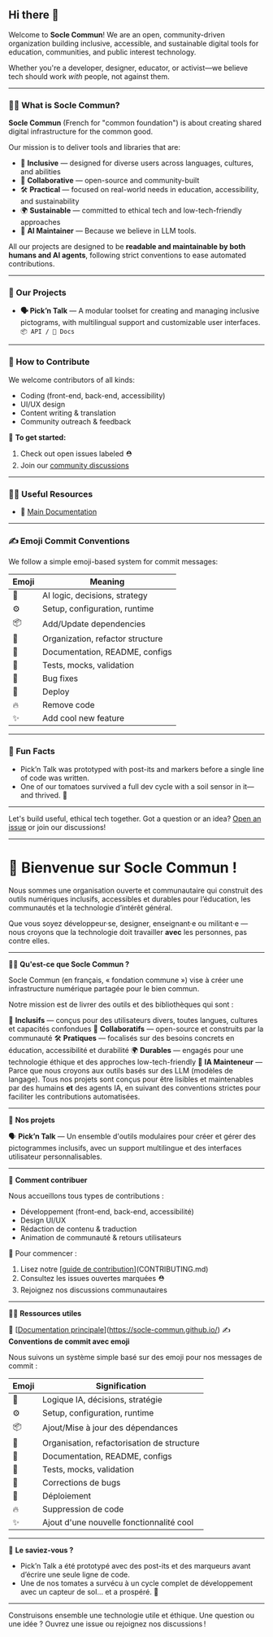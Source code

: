 ## Hi there 👋

Welcome to **Socle Commun**!
We are an open, community-driven organization building inclusive, accessible, and sustainable digital tools for education, communities, and public interest technology.

Whether you're a developer, designer, educator, or activist—we believe tech should work *with* people, not against them.

---

### 🙋‍♀️ What is Socle Commun?

**Socle Commun** (French for "common foundation") is about creating shared digital infrastructure for the common good.

Our mission is to deliver tools and libraries that are:

* 🌈 **Inclusive** — designed for diverse users across languages, cultures, and abilities
* 👥 **Collaborative** — open-source and community-built
* 🛠️ **Practical** — focused on real-world needs in education, accessibility, and sustainability
* 🌍 **Sustainable** — committed to ethical tech and low-tech-friendly approaches
* 🤖 **AI Maintainer** — Because we believe in LLM tools.

All our projects are designed to be **readable and maintainable by both humans and AI agents**, following strict conventions to ease automated contributions.

---

### 🔧 Our Projects

* **🗣️ Pick’n Talk** — A modular toolset for creating and managing inclusive pictograms, with multilingual support and customizable user interfaces. `📦 API / 📝 Docs`

---

### 🌈 How to Contribute

We welcome contributors of all kinds:

* Coding (front-end, back-end, accessibility)
* UI/UX design
* Content writing & translation
* Community outreach & feedback

👣 **To get started:**

1. Check out open issues labeled ⛑
2. Join our [community discussions](https://github.com/orgs/socle-commun/discussions)

---

### 👩‍💻 Useful Resources

* 📖 [Main Documentation](https://socle-commun.github.io/)

---

### ✍️ Emoji Commit Conventions

We follow a simple emoji-based system for commit messages:

| Emoji | Meaning                          |
| ----- | -------------------------------- |
| 🧠    | AI logic, decisions, strategy    |
| ⚙️    | Setup, configuration, runtime    |
| 📦    | Add/Update dependencies          |
| 📁    | Organization, refactor structure |
| 📝    | Documentation, README, configs   |
| 🧪    | Tests, mocks, validation         |
| 🐛    | Bug fixes                        |
| 🚀    | Deploy                           |
| 🔥    | Remove code                      |
| ✨     | Add cool new feature             |

---

### 🍿 Fun Facts

* Pick’n Talk was prototyped with post-its and markers before a single line of code was written.
* One of our tomatoes survived a full dev cycle with a soil sensor in it—and thrived. 🍅

---

Let's build useful, ethical tech together.
Got a question or an idea? [Open an issue](https://github.com/socle-commun/.github/issues/new) or join our discussions!

---

# 👋 Bienvenue sur Socle Commun !

Nous sommes une organisation ouverte et communautaire qui construit des outils numériques inclusifs, accessibles et durables pour l’éducation, les communautés et la technologie d’intérêt général.

Que vous soyez développeur·se, designer, enseignant·e ou militant·e — nous croyons que la technologie doit travailler **avec** les personnes, pas contre elles.

---

🙋‍♀️ **Qu'est-ce que Socle Commun ?**

Socle Commun (en français, « fondation commune ») vise à créer une infrastructure numérique partagée pour le bien commun.

Notre mission est de livrer des outils et des bibliothèques qui sont :

🌈 **Inclusifs** — conçus pour des utilisateurs divers, toutes langues, cultures et capacités confondues
👥 **Collaboratifs** — open-source et construits par la communauté
🛠️ **Pratiques** — focalisés sur des besoins concrets en éducation, accessibilité et durabilité
🌍 **Durables** — engagés pour une technologie éthique et des approches low-tech-friendly
🤖 **IA Mainteneur** — Parce que nous croyons aux outils basés sur des LLM (modèles de langage).
Tous nos projets sont conçus pour être lisibles et maintenables par des humains **et** des agents IA, en suivant des conventions strictes pour faciliter les contributions automatisées.

---

🔧 **Nos projets**

🗣️ **Pick’n Talk** — Un ensemble d'outils modulaires pour créer et gérer des pictogrammes inclusifs, avec un support multilingue et des interfaces utilisateur personnalisables.

---

🌈 **Comment contribuer**

Nous accueillons tous types de contributions :

* Développement (front-end, back-end, accessibilité)
* Design UI/UX
* Rédaction de contenu & traduction
* Animation de communauté & retours utilisateurs

👣 Pour commencer :

1. Lisez notre [[guide de contribution](https://chatgpt.com/g/g-680093b33e888191945d7b7fb55c9b8b-comet/c/CONTRIBUTING.md)](CONTRIBUTING.md)
2. Consultez les issues ouvertes marquées ⛑
3. Rejoignez nos discussions communautaires

---

👩‍💻 **Ressources utiles**

📖 [[Documentation principale](https://socle-commun.github.io/)](https://socle-commun.github.io/)
✍️ **Conventions de commit avec emoji**

Nous suivons un système simple basé sur des emoji pour nos messages de commit :

| Emoji | Signification                              |
| ----- | ------------------------------------------ |
| 🧠    | Logique IA, décisions, stratégie           |
| ⚙️    | Setup, configuration, runtime              |
| 📦    | Ajout/Mise à jour des dépendances          |
| 📁    | Organisation, refactorisation de structure |
| 📝    | Documentation, README, configs             |
| 🧪    | Tests, mocks, validation                   |
| 🐛    | Corrections de bugs                        |
| 🚀    | Déploiement                                |
| 🔥    | Suppression de code                        |
| ✨     | Ajout d'une nouvelle fonctionnalité cool   |

---

🍿 **Le saviez-vous ?**

* Pick’n Talk a été prototypé avec des post-its et des marqueurs avant d’écrire une seule ligne de code.
* Une de nos tomates a survécu à un cycle complet de développement avec un capteur de sol… et a prospéré. 🍅

---

Construisons ensemble une technologie utile et éthique.
Une question ou une idée ? Ouvrez une issue ou rejoignez nos discussions !

